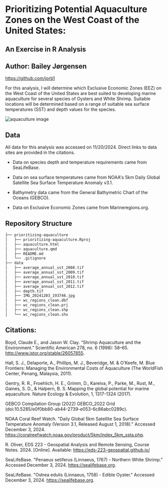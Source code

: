 # Prioritizing Potential Aquaculture Zones on the West Coast of the United States:
## An Exercise in R Analysis
## Author: Bailey Jørgensen
https://github.com/jorb1

For this analysis, I will determine which Exclusive Economic Zones (EEZ) on the West Coast of the United States are best suited to developing marine aquaculture for several species of Oysters and White Shrimp. Suitable locations will be determined based on a range of suitable sea surface temperatures (SST) and depth values for the species. 

![aquaculture image](https://cdn-amiji.nitrocdn.com/IEZIUgrNRbYQggDlmHBLkLYuABZyJyOL/assets/images/optimized/rev-9ab0d0b/commodity.com/wp-content/uploads/2021/12/00_Sea_fish_farm.jpg)

## Data

All data for this analysis was accessed on 11/20/2024. Direct links to data sites are provided in the citations.

- Data on species depth and temperature requirements came from SeaLifeBase.

- Data on sea surface temperatures came from NOAA's 5km Daily Global Satellite Sea Surface Temperature Anomaly v3.1. 

- Bathymetry data came from the General Bathymetric Chart of the Oceans (GEBCO). 

- Data on Exclusive Economic Zones came from Marineregions.org.

## Repository Structure

```bash
├── prioritizing-aquaculture
│   ├── prioritizing-aquaculture.Rproj
│   ├── aquaculture.html
│   ├── aquaculture.qmd
│   ├── README.md
│   └── .gitignore
├── data
│   ├── average_annual_sst_2008.tif
│   ├── average_annual_sst_2009.tif
│   ├── average_annual_sst_2010.tif
│   ├── average_annual_sst_2011.tif
│   ├── average_annual_sst_2012.tif
│   ├── depth.tif
│   ├── IMG_20241203_193746.jpg
│   ├── wc_regions_clean.dbf
│   ├── wc_regions_clean.prj
│   ├── wc_regions_clean.shp
│   └── wc_regions_clean.shx
```

## Citations: 

Boyd, Claude E., and Jason W. Clay. “Shrimp Aquaculture and the Environment.” Scientific American 278, no. 6 (1998): 58–65. http://www.jstor.org/stable/26057855.

Hall, S. J., Delaporte, A., Phillips, M. J., Beveridge, M. & O’Keefe, M. Blue Frontiers: Managing the Environmental Costs of Aquaculture (The WorldFish Center, Penang, Malaysia, 2011).

Gentry, R. R., Froehlich, H. E., Grimm, D., Kareiva, P., Parke, M., Rust, M., Gaines, S. D., & Halpern, B. S. Mapping the global potential for marine aquaculture. Nature Ecology & Evolution, 1, 1317-1324 (2017).

GEBCO Compilation Group (2022) GEBCO_2022 Grid (doi:10.5285/e0f0bb80-ab44-2739-e053-6c86abc0289c).

NOAA Coral Reef Watch. "Daily Global 5km Satellite Sea Surface Temperature Anomaly (Version 3.1, Released August 1, 2018)." Accessed December 3, 2024. https://coralreefwatch.noaa.gov/product/5km/index_5km_ssta.php.

R. Oliver, EDS 223 - Geospatial Analysis and Remote Sensing, Course Notes. 2024. [Online]. Available: https://eds-223-geospatial.github.io/

SeaLifeBase. "Penaeus setiferus (Linnaeus, 1767) - Northern White Shrimp." Accessed December 3, 2024. https://sealifebase.org.

SeaLifeBase. "Ostrea edulis (Linnaeus, 1758) - Edible Oyster." Accessed December 3, 2024. https://sealifebase.org.
